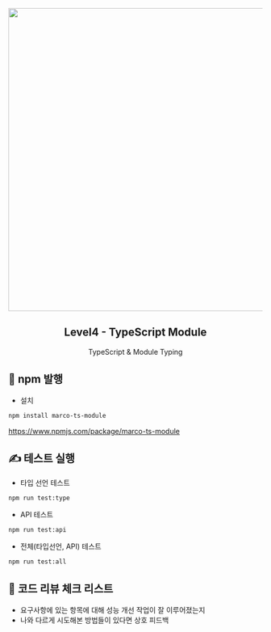 <p align="middle" >
  <img src="https://techcourse-storage.s3.ap-northeast-2.amazonaws.com/49031e8eef91405f824a0438ac1b0059" width="600">
</p>
<h2 align="middle">Level4 - TypeScript Module</h2>
<p align="middle">TypeScript & Module Typing</p>
</p>

## 🚀 npm 발행
- 설치
```bash
npm install marco-ts-module
```

https://www.npmjs.com/package/marco-ts-module


## ✍️ 테스트 실행
- 타입 선언 테스트
```bash
npm run test:type
```
- API 테스트
```bash
npm run test:api
```
- 전체(타입선언, API) 테스트
```bash
npm run test:all
```

## 👀 코드 리뷰 체크 리스트

- 요구사항에 있는 항목에 대해 성능 개선 작업이 잘 이루어졌는지
- 나와 다르게 시도해본 방법들이 있다면 상호 피드백
